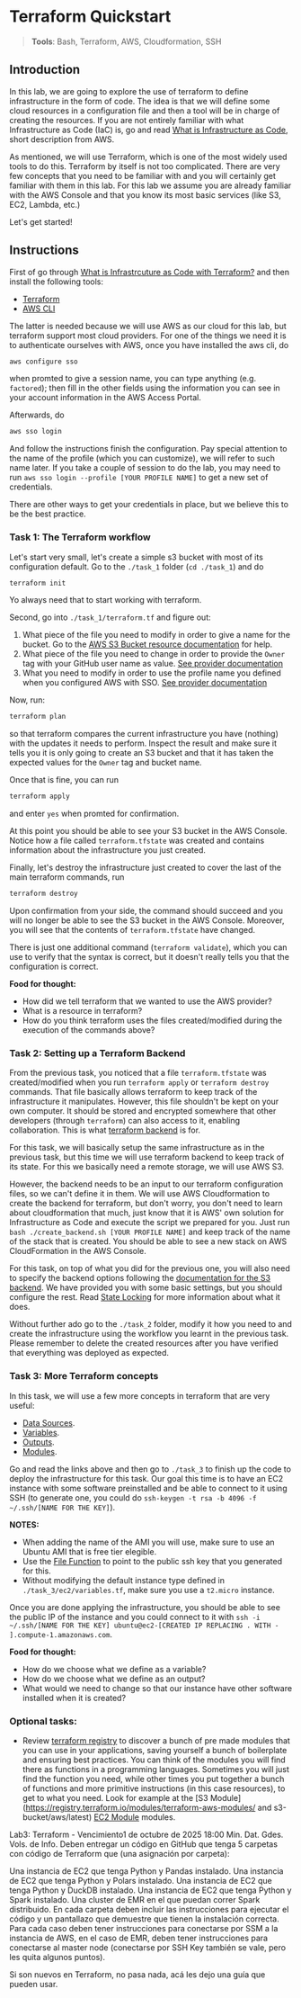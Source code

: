 # Terraform Quickstart

>**Tools**: Bash, Terraform, AWS, Cloudformation, SSH

## Introduction

In this lab, we are going to explore the use of terraform to define infrastructure in the form of code. The idea is that we will define some cloud resources in a configuration file and then a tool will be in charge of creating the resources. If you are not entirely familiar with what Infrastructure as Code (IaC) is, go and read [What is Infrastructure as Code](https://aws.amazon.com/what-is/iac/#:~:text=Infrastructure%20as%20code%20(IaC)%20is,%2C%20database%20connections%2C%20and%20storage), short description from AWS. 

As mentioned, we will use Terraform, which is one of the most widely used tools to do this. Terraform by itself is not too complicated. There are very few concepts that you need to be familiar with and you will certainly get familiar with them in this lab. For this lab we assume you are already familiar with the AWS Console and that you know its most basic services (like S3, EC2, Lambda, etc.)

Let's get started!

## Instructions

First of go through [What is Infrastrcuture as Code with Terraform?](https://developer.hashicorp.com/terraform/tutorials/aws-get-started/infrastructure-as-code) and then install the following tools:
* [Terraform](https://developer.hashicorp.com/terraform/install)
* [AWS CLI](https://docs.aws.amazon.com/cli/latest/userguide/getting-started-install.html)

The latter is needed because we will use AWS as our cloud for this lab, but terraform support most cloud providers. For one of the things we need it is to authenticate ourselves with AWS, once you have installed the aws cli, do

```bash
aws configure sso
```
when promted to give a session name, you can type anything (e.g. `factored`); then fill in the other fields using the information you can see in your account information in the AWS Access Portal. 

Afterwards, do

```bash
aws sso login
```
And follow the instructions finish the configuration. Pay special attention to the name of the profile (which you can customize), we will refer to such name later. If you take a couple of session to do the lab, you may need to run `aws sso login --profile [YOUR PROFILE NAME]` to get a new set of credentials.

There are other ways to get your credentials in place, but we believe this to be the best practice. 

### Task 1: The Terraform workflow

Let's start very small, let's create a simple s3 bucket with most of its configuration default. Go to the `./task_1` folder (`cd ./task_1`) and do 

```bash
terraform init
```
Yo always need that to start working with terraform.

Second, go into `./task_1/terraform.tf` and figure out:

1. What piece of the file you need to modify in order to give a name for the bucket. Go to the [AWS S3 Bucket resource documentation](https://registry.terraform.io/providers/hashicorp/aws/latest/docs/resources/s3_bucket) for help.
2. What piece of the file you need to change in order to provide the `Owner` tag with your GitHub user name as value. [See provider documentation](https://registry.terraform.io/providers/hashicorp/aws/latest/docs#default_tags-1)
3. What you need to modify in order to use the profile name you defined when you configured AWS with SSO. [See provider documentation](https://registry.terraform.io/providers/hashicorp/aws/latest/docs#shared-configuration-and-credentials-files)

Now, run:

```bash
terraform plan
```
so that terraform compares the current infrastructure you have (nothing) with the updates it needs to perform. Inspect the result and make sure it tells you it is only going to create an S3 bucket and that it has taken the expected values for the `Owner` tag and bucket name.

Once that is fine, you can run

```bash
terraform apply
```
and enter `yes` when promted for confirmation.

At this point you should be able to see your S3 bucket in the AWS Console. Notice how a file called `terraform.tfstate` was created and contains information about the infrastructure you just created.

Finally, let's destroy the infrastructure just created to cover the last of the main terraform commands, run

```bash
terraform destroy
```

Upon confirmation from your side, the command should succeed and you will no longer be able to see the S3 bucket in the AWS Console. Moreover, you will see that the contents of `terraform.tfstate` have changed.

There is just one additional command (`terraform validate`), which you can use to verify that the syntax is correct, but it doesn't really tells you that the configuration is correct. 

**Food for thought:**
* How did we tell terraform that we wanted to use the AWS provider?
* What is a resource in terraform?
* How do you think terraform uses the files created/modified during the execution of the commands above?

### Task 2: Setting up a Terraform Backend

From the previous task, you noticed that a file `terraform.tfstate` was created/modified when you run `terraform apply` or `terraform destroy` commands. That file basically allows terraform to keep track of the infrastructure it manipulates. However, this file shouldn't be kept on your own computer. It should be stored and encrypted somewhere that other developers (through `terraform`) can also access to it, enabling collaboration. This is what [terraform backend](https://developer.hashicorp.com/terraform/language/backend) is for. 

For this task, we will basically setup the same infrastructure as in the previous task, but this time we will use terraform backend to keep track of its state. For this we basically need a remote storage, we will use AWS S3. 

However, the backend needs to be an input to our terraform configuration files, so we can't define it in them. We will use AWS Cloudformation to create the backend for terraform, but don't worry, you don't need to learn about cloudformation that much, just know that it is AWS' own solution for Infrastructure as Code and execute the script we prepared for you. Just run `bash ./create_backend.sh [YOUR PROFILE NAME]` and keep track of the name of the stack that is created. You should be able to see a new stack on AWS CloudFormation in the AWS Console.

For this task, on top of what you did for the previous one, you will also need to specify the backend options following the [documentation for the S3 backend](https://developer.hashicorp.com/terraform/language/backend/s3). We have provided you with some basic settings, but you should configure the rest. Read [State Locking](https://developer.hashicorp.com/terraform/language/state/locking) for more information about what it does.

Without further ado go to the `./task_2` folder, modify it how you need to and create the infrastructure using the workflow you learnt in the previous task. Please remember to delete the created resources after you have verified that everything was deployed as expected.

### Task 3: More Terraform concepts

In this task, we will use a few more concepts in terraform that are very useful:
* [Data Sources](https://developer.hashicorp.com/terraform/language/data-sources).
* [Variables](https://developer.hashicorp.com/terraform/language/values/variables).
* [Outputs](https://developer.hashicorp.com/terraform/language/values/outputs).
* [Modules](https://developer.hashicorp.com/terraform/language/modules).

Go and read the links above and then go to `./task_3` to finish up the code to deploy the infrastructure for this task. Our goal this time is to have an EC2 instance with some software preinstalled and be able to connect to it using SSH (to generate one, you could do `ssh-keygen -t rsa -b 4096 -f ~/.ssh/[NAME FOR THE KEY]`). 

**NOTES:**
* When adding the name of the AMI you will use, make sure to use an Ubuntu AMI that is free tier elegible.
* Use the [File Function](https://developer.hashicorp.com/terraform/language/functions/file) to point to the public ssh key that you generated for this. 
* Without modifying the default instance type defined in `./task_3/ec2/variables.tf`, make sure you use a `t2.micro` instance.

Once you are done applying the infrastructure, you should be able to see the public IP of the instance and you could connect to it with `ssh -i ~/.ssh/[NAME FOR THE KEY] ubuntu@ec2-[CREATED IP REPLACING . WITH - ].compute-1.amazonaws.com`.

**Food for thought:**
* How do we choose what we define as a variable?
* How do we choose what we define as an output?
* What would we need to change so that our instance have other software installed when it is created?

### Optional tasks:

* Review [terraform registry](https://developer.hashicorp.com/terraform/language/modules/sources#terraform-registry) to discover a bunch of pre made modules that you can use in your applications, saving yourself a bunch of boilerplate and ensuring best practices. You can think of the modules you will find there as functions in a programming languages. Sometimes you will just find the function you need, while other times you put together a bunch of functions and more primitive instructions (in this case resources), to get to what you need. Look for example at the [S3 Module](https://registry.terraform.io/modules/terraform-aws-modules/ and s3-bucket/aws/latest) [EC2 Module](https://registry.terraform.io/modules/terraform-aws-modules/ec2-instance/aws/latest) modules.

Lab3: Terraform - Vencimiento1 de octubre de 2025 18:00
Min. Dat. Gdes. Vols. de Info.
Deben entregar un código en GitHub que tenga 5 carpetas con código de Terraform que (una asignación por carpeta):

Una instancia de EC2 que tenga Python y Pandas instalado.
Una instancia de EC2 que tenga Python y Polars instalado.
Una instancia de EC2 que tenga Python y DuckDB instalado.
Una instancia de EC2 que tenga Python y Spark instalado.
Una cluster de EMR en el que puedan correr Spark distribuido.
En cada carpeta deben incluir las instrucciones para ejecutar el código y un pantallazo que demuestre que tienen la instalación correcta. Para cada caso deben tener instrucciones para conectarse por SSM a la instancia de AWS, en el caso de EMR, deben tener instrucciones para conectarse al master node (conectarse por SSH Key también se vale, pero les quita algunos puntos). 

Si son nuevos en Terraform, no pasa nada, acá les dejo una guía que pueden usar.


